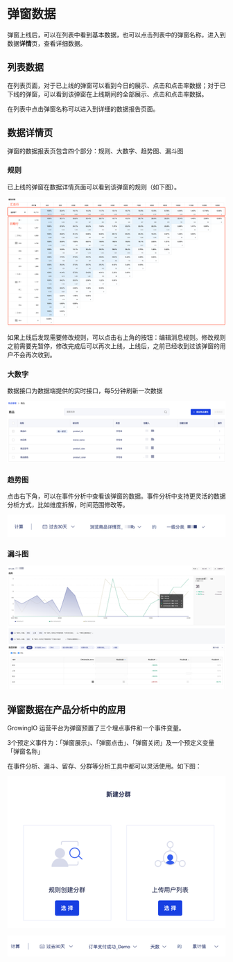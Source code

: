 # 弹窗数据

弹窗上线后，可以在列表中看到基本数据，也可以点击列表中的弹窗名称，进入到数据**详情**页，查看详细数据。

## 列表数据

在列表页面，对于已上线的弹窗可以看到今日的展示、点击和点击率数据；对于已下线的弹窗，可以看到该弹窗在上线期间的全部展示、点击和点击率数据。

在列表中点击弹窗名称可以进入到详细的数据报告页面。

## 数据详情页

弹窗的数据报表页包含四个部分：规则、大数字、趋势图、漏斗图

### **规则**

已上线的弹窗在数据详情页面可以看到该弹窗的规则（如下图）。

![](../../../.gitbook/assets/image%20%28124%29.png)

如果上线后发现需要修改规则，可以点击右上角的按钮：编辑消息规则。修改规则之前需要先暂停，修改完成后可以再次上线，上线后，之前已经收到过该弹窗的用户不会再次收到。

### **大数字**

数据接口为数据端提供的实时接口，每5分钟刷新一次数据

![](../../../.gitbook/assets/image%20%28116%29.png)

### **趋势图**

点击右下角，可以在事件分析中查看该弹窗的数据。事件分析中支持更灵活的数据分析方式，比如维度拆解，时间范围修改等。

![](../../../.gitbook/assets/image%20%2865%29.png)

### **漏斗图**

![](../../../.gitbook/assets/image%20%2854%29.png)

## 弹窗数据在**产品分析**中的应用

GrowingIO 运营平台为弹窗预置了三个埋点事件和一个事件变量。

3个预定义事件为：「弹窗展示」、「弹窗点击」、「弹窗关闭」及一个预定义变量「弹窗名称」

在事件分析、漏斗、留存、分群等分析工具中都可以灵活使用。如下图：

![](../../../.gitbook/assets/image%20%28160%29.png)

![](../../../.gitbook/assets/image%20%2899%29.png)

